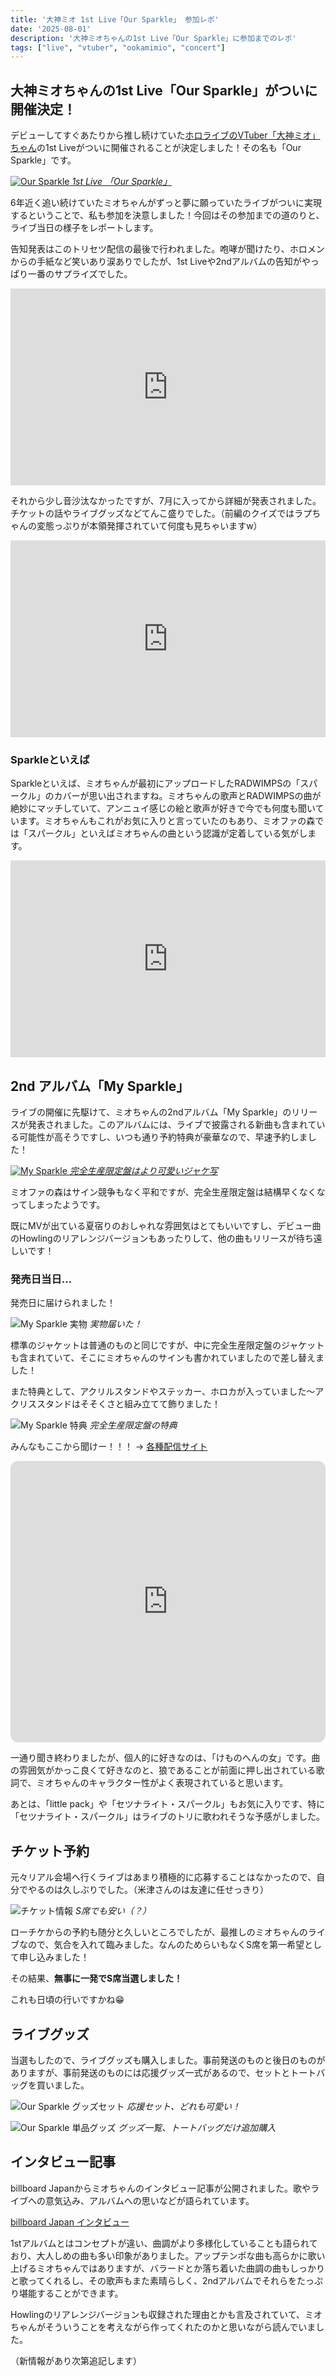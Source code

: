 ```yaml
---
title: '大神ミオ 1st Live「Our Sparkle」 参加レポ'
date: '2025-08-01'
description: '大神ミオちゃんの1st Live「Our Sparkle」に参加までのレポ'
tags: ["live", "vtuber", "ookamimio", "concert"]
---
```


## 大神ミオちゃんの1st Live「Our Sparkle」がついに開催決定！

デビューしてすぐあたりから推し続けていた[ホロライブのVTuber「大神ミオ」ちゃん](http://www.youtube.com/@OokamiMio)の1st Liveがついに開催されることが決定しました！その名も「Our Sparkle」です。

[![Our Sparkle](https://hololive.hololivepro.com/wp-content/uploads/2025/06/250628_main.webp)
*1st Live 「Our Sparkle」*](https://our-sparkle.hololivepro.com/)

6年近く追い続けていたミオちゃんがずっと夢に願っていたライブがついに実現するということで、私も参加を決意しました！今回はその参加までの道のりと、ライブ当日の様子をレポートします。

告知発表はこのトリセツ配信の最後で行われました。咆哮が聞けたり、ホロメンからの手紙など笑いあり涙ありでしたが、1st Liveや2ndアルバムの告知がやっぱり一番のサプライズでした。

<div style="display: flex; justify-content: center; align-items: center; margin: 10px 0;">
  <iframe width="560" height="315" src="https://www.youtube.com/embed/3pEp8hxzWNM?si=z7zfTQthluYI3QEr"
    title="YouTube video player" frameborder="0"
    allow="accelerometer; autoplay; clipboard-write; encrypted-media; gyroscope; picture-in-picture; web-share"
    referrerpolicy="strict-origin-when-cross-origin" allowfullscreen>
  </iframe>
</div>

それから少し音沙汰なかったですが、7月に入ってから詳細が発表されました。チケットの話やライブグッズなどてんこ盛りでした。（前編のクイズではラプちゃんの変態っぷりが本領発揮されていて何度も見ちゃいますw）

<div style="display: flex; justify-content: center; align-items: center; margin: 10px 0;">
  <iframe width="560" height="315" src="https://www.youtube.com/embed/RCduwnvOVf0?si=YQJtznnUsqtyWMuX" title="YouTube video player" frameborder="0" allow="accelerometer; autoplay; clipboard-write; encrypted-media; gyroscope; picture-in-picture; web-share" referrerpolicy="strict-origin-when-cross-origin" allowfullscreen></iframe>
</div>

### Sparkleといえば

Sparkleといえば、ミオちゃんが最初にアップロードしたRADWIMPSの「スパークル」のカバーが思い出されますね。ミオちゃんの歌声とRADWIMPSの曲が絶妙にマッチしていて、アンニュイ感じの絵と歌声が好きで今でも何度も聞いています。ミオちゃんもこれがお気に入りと言っていたのもあり、ミオファの森では「スパークル」といえばミオちゃんの曲という認識が定着している気がします。

<div style="display: flex; justify-content: center; align-items: center; margin: 10px 0;">
  <iframe width="560" height="315" src="https://www.youtube.com/embed/2l_6oIGTrbg?si=hMV4vKuquTFNCdfI" title="YouTube video player" frameborder="0" allow="accelerometer; autoplay; clipboard-write; encrypted-media; gyroscope; picture-in-picture; web-share" referrerpolicy="strict-origin-when-cross-origin" allowfullscreen></iframe>
</div>

## 2nd アルバム「My Sparkle」

ライブの開催に先駆けて、ミオちゃんの2ndアルバム「My Sparkle」のリリースが発表されました。このアルバムには、ライブで披露される新曲も含まれている可能性が高そうですし、いつも通り予約特典が豪華なので、早速予約しました！

[![My Sparkle](https://shop.hololivepro.com/cdn/shop/files/mio_CDL_top_250422_1024x1024.png)
*完全生産限定盤はより可愛いジャケ写*](https://shop.hololivepro.com/products/ookamimio_2ndalbum_mysparkle_limited)

ミオファの森はサイン競争もなく平和ですが、完全生産限定盤は結構早くなくなってしまったようです。

既にMVが出ている夏宿りのおしゃれな雰囲気はとてもいいですし、デビュー曲のHowlingのリアレンジバージョンもあったりして、他の曲もリリースが待ち遠しいです！

### 発売日当日…

発売日に届けられました！

![My Sparkle 実物](/posts/mio-oursparkle/mysparkle.webp)
*実物届いた！*

標準のジャケットは普通のものと同じですが、中に完全生産限定盤のジャケットも含まれていて、そこにミオちゃんのサインも書かれていましたので差し替えました！

また特典として、アクリルスタンドやステッカー、ホロカが入っていました～アクリススタンドはそそくさと組み立てて飾りました！

![My Sparkle 特典](/posts/mio-oursparkle/mysparkle_benefits.webp)
*完全生産限定盤の特典*


みんなもここから聞けー！！！ → [各種配信サイト](https://cover.lnk.to/MySparkle)

<div style="display: flex; justify-content: center; align-items: center; margin: 10px 0;">
<iframe height="450" width="100%" title="メディアプレイヤー" src="https://embed.music.apple.com/jp/album/my-sparkle/1831440350?itscg=30200&amp;itsct=music_box_player&amp;ls=1&amp;app=music&amp;mttnsubad=1831440350&amp;theme=auto" id="embedPlayer" style="border: 0px; border-radius: 12px; width: 100%; height: 450px; max-width: 660px;" sandbox="allow-forms allow-popups allow-same-origin allow-scripts allow-top-navigation-by-user-activation" allow="autoplay *; encrypted-media *; clipboard-write"></iframe>
</div>

一通り聞き終わりましたが、個人的に好きなのは、「けものへんの女」です。曲の雰囲気がかっこ良くて好きなのと、狼であることが前面に押し出されている歌詞で、ミオちゃんのキャラクター性がよく表現されていると思います。

あとは、「little pack」や「セツナライト・スパークル」もお気に入りです、特に「セツナライト・スパークル」はライブのトリに歌われそうな予感がしました。

## チケット予約

元々リアル会場へ行くライブはあまり積極的に応募することはなかったので、自分でやるのは久しぶりでした。（米津さんのは友達に任せっきり）

![チケット情報](https://hololive.hololivepro.com/wp-content/uploads/2025/06/250628_sub_01.png)
*S席でも安い（？）*

ローチケからの予約も随分と久しいところでしたが、最推しのミオちゃんのライブなので、気合を入れて臨みました。なんのためらいもなくS席を第一希望として申し込みました！

その結果、**無事に一発でS席当選しました！**

これも日頃の行いですかね😁

## ライブグッズ

当選もしたので、ライブグッズも購入しました。事前発送のものと後日のものがありますが、事前発送のものには応援グッズ一式があるので、セットとトートバッグを買いました。

![Our Sparkle グッズセット](https://hololive.hololivepro.com/wp-content/uploads/2025/06/250628_sub_03.webp)
*応援セット、どれも可愛い！*

![Our Sparkle 単品グッズ](https://hololive.hololivepro.com/wp-content/uploads/2025/06/250628_sub_04.webp)
*グッズ一覧、トートバッグだけ追加購入*

## インタビュー記事

billboard Japanからミオちゃんのインタビュー記事が公開されました。歌やライブへの意気込み、アルバムへの思いなどが語られています。

[billboard Japan インタビュー](https://www.billboard-japan.com/special/detail/4937)

1stアルバムとはコンセプトが違い、曲調がより多様化していることも語られており、大人しめの曲も多い印象がありました。アップテンポな曲も高らかに歌い上げるミオちゃんではありますが、バラードとか落ち着いた曲調の曲もしっかりと歌ってくれるし、その歌声もまた素晴らしく、2ndアルバムでそれらをたっぷり堪能することができます。

Howlingのリアレンジバージョンも収録された理由とかも言及されていて、ミオちゃんがそういうことを考えながら作ってくれたのかと思いながら読んでいました。

（新情報があり次第追記します）
